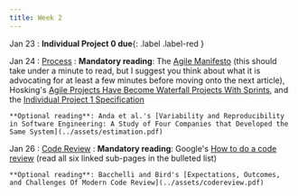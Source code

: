 ```yaml
---
title: Week 2
---
```


Jan 23
 : **Individual Project 0 due**{: .label .label-red } 

Jan 24
: [Process](../assets/lecture-03-process.pdf)
  : **Mandatory reading**: The [Agile Manifesto](https://agilemanifesto.org/) (this should take under a minute to read, but I suggest you think about what it is advocating for at least a few minutes before moving onto the next article), Hosking's [Agile Projects Have Become Waterfall Projects With Sprints](https://itnext.io/agile-projects-have-become-waterfall-projects-with-sprints-536141801856), and the [Individual Project 1 Specification](../projects/ip1.html)
  
    **Optional reading**: Anda et al.'s [Variability and Reproducibility in Software Engineering: A Study of Four Companies that Developed the Same System](../assets/estimation.pdf)

Jan 26
: [Code Review](../assets/lecture-04-code-review.pdf)
  : **Mandatory reading**: Google's [How to do a code review](https://google.github.io/eng-practices/review/reviewer/) (read all six linked sub-pages in the bulleted list)

    **Optional reading**: Bacchelli and Bird's [Expectations, Outcomes, and Challenges Of Modern Code Review](../assets/codereview.pdf)
